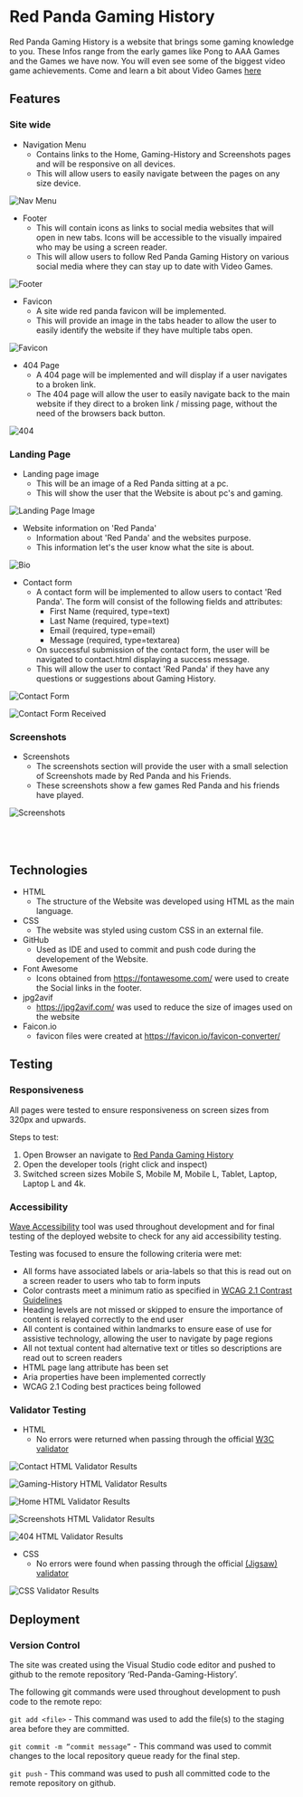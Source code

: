 # Red Panda Gaming History

Red Panda Gaming History is a website that brings some gaming knowledge to you. These Infos range from the early games like Pong to AAA Games and the Games we have now. You will even see some of the biggest video game achievements. Come and learn a bit about Video Games [here](https://duudlez.github.io/Red-Panda-Gaming-History/)

## Features

### Site wide
* Navigation Menu
     * Contains links to  the Home, Gaming-History and Screenshots pages and will be responsive on all devices.
     * This will allow users to easily navigate between the pages on any size device.

![Nav Menu](docs/readme-images/Navbar.png)
* Footer
     * This will contain icons as links to social media websites that will open in new tabs. Icons will be accessible to the visually impaired who may be using a screen reader.
     * This will allow users to follow Red Panda Gaming History on various social media where they can stay up to date with Video Games.

![Footer](docs/readme-images/Footer.png)
* Favicon
     * A site wide red panda favicon will be implemented.
     * This will provide an image in the tabs header to allow the user to easily identify the website if they have multiple tabs open.

![Favicon](docs/readme-images/Favicon-readme.png)
* 404 Page
     * A 404 page will be implemented and will display if a user navigates to a broken link.
     * The 404 page will allow the user to easily navigate back to the main website if they direct to a broken link / missing page, without the need of the browsers back button.

![404](docs/readme-images/404-page.png)

### Landing Page
* Landing page image
     * This will be an image of a Red Panda sitting at a pc.
     * This will show the user that the Website is about pc's and gaming.


![Landing Page Image](docs/readme-images/landing-page.png)
* Website information on 'Red Panda'
     * Information about 'Red Panda' and the websites purpose.
     * This information let's the user know what the site is about.

![Bio](docs/readme-images/About-me.png)

* Contact form
     * A contact form will be implemented to allow users to contact 'Red Panda'. The form will consist of the following fields and attributes:
          * First Name (required, type=text)
          * Last Name (required, type=text)
          * Email (required, type=email)
          * Message (required, type=textarea)
    * On successful submission of the contact form, the user will be navigated to contact.html displaying a success message.
    * This will allow the user to contact 'Red Panda' if they have any questions or suggestions about Gaming History.

![Contact Form](docs/readme-images/Contact-Form.png)

![Contact Form Received](docs/readme-images/contact-form-received.png)

### Screenshots
* Screenshots
     * The screenshots section will provide the user with a small selection of Screenshots made by Red Panda and his Friends.
     * These screenshots show a few games Red Panda and his friends have played.

![Screenshots](docs/readme-images/screenshots.png)
<br><br><br><br>


## Technologies

* HTML
     * The structure of the Website was developed using HTML as the main language.
* CSS 
     * The website was styled using custom CSS in an external file.
* GitHub
     * Used as IDE and used to commit and push code during the developement of the Website.
* Font Awesome
     * Icons obtained from https://fontawesome.com/ were used to create the Social links in the footer.
* jpg2avif
     * https://jpg2avif.com/ was used to reduce the size of images used on the website
* Faicon.io
     * favicon files were created at https://favicon.io/favicon-converter/


## Testing

### Responsiveness

All pages were tested to ensure responsiveness on screen sizes from 320px and upwards.

Steps to test:

1. Open Browser an navigate to [Red Panda Gaming History](https://duudlez.github.io/Red-Panda-Gaming-History/)
2. Open the developer tools (right click and inspect)
3. Switched screen sizes Mobile S, Mobile M, Mobile L, Tablet, Laptop, Laptop L and 4k.

### Accessibility

[Wave Accessibility](https://wave.webaim.org/) tool was used throughout development and for final testing of the deployed website to check for any aid accessibility testing.

Testing was focused to ensure the following criteria were met:

- All forms have associated labels or aria-labels so that this is read out on a screen reader to users who tab to form inputs
- Color contrasts meet a minimum ratio as specified in [WCAG 2.1 Contrast Guidelines](https://www.w3.org/WAI/WCAG21/Understanding/contrast-minimum.html)
- Heading levels are not missed or skipped to ensure the importance of content is relayed correctly to the end user
- All content is contained within landmarks to ensure ease of use for assistive technology, allowing the user to navigate by page regions
- All not textual content had alternative text or titles so descriptions are read out to screen readers
- HTML page lang attribute has been set
- Aria properties have been implemented correctly
- WCAG 2.1 Coding best practices being followed

### Validator Testing

- HTML
  - No errors were returned when passing through the official [W3C validator](https://validator.w3.org)

![Contact HTML Validator Results](docs/testing/validator-testing-contact.png)

![Gaming-History HTML Validator Results](docs/testing/validator-testing-gaming-history.png)

![Home HTML Validator Results](docs/testing/validator-testing-index.png)

![Screenshots HTML Validator Results](docs/testing/validator-testing-screenshots.png)

![404 HTML Validator Results](docs/testing/validator-testing-404.png)

- CSS
  - No errors were found when passing through the official [(Jigsaw) validator](https://jigsaw.w3.org)

![CSS Validator Results](docs/testing/css-validator.png)

## Deployment

### Version Control

The site was created using the Visual Studio code editor and pushed to github to the remote repository ‘Red-Panda-Gaming-History’.

The following git commands were used throughout development to push code to the remote repo:

```git add <file>``` - This command was used to add the file(s) to the staging area before they are committed.

```git commit -m “commit message”``` - This command was used to commit changes to the local repository queue ready for the final step.

```git push``` - This command was used to push all committed code to the remote repository on github.